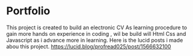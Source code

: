 # Portfolio
This project is created to build an electronic CV 
As learning procedure to gain more hands on experience in coding , wil be build will Html Css and Javascript as i advance more in learning.
Here is the lucid posts i made abou this project. https://lucid.blog/profread025/post/1566632100
